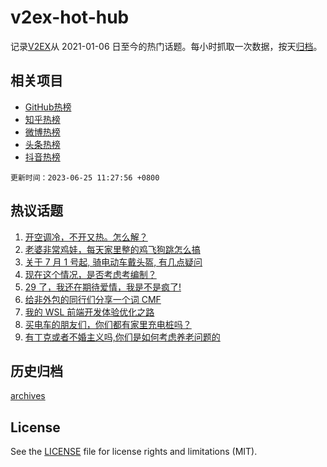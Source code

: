 # v2ex-hot-hub

 记录[V2EX](https://www.v2ex.com/)从 2021-01-06 日至今的热门话题。每小时抓取一次数据，按天[归档](archives)。
 
 ## 相关项目

- [GitHub热榜](https://github.com/it985/github-hot-hub)
- [知乎热榜](https://github.com/it985/zhihu-hot-hub)
- [微博热榜](https://github.com/it985/weibo-hot-hub)
- [头条热榜](https://github.com/it985/toutiao-hot-hub)
- [抖音热榜](https://github.com/it985/douyin-hot-hub)


 `更新时间：2023-06-25 11:27:56 +0800`

## 热议话题

1. [开空调冷，不开又热。怎么解？](https://www.v2ex.com/t/951231)
1. [老婆非常鸡娃，每天家里整的鸡飞狗跳怎么搞](https://www.v2ex.com/t/951211)
1. [关于 7 月 1 号起, 骑电动车戴头盔, 有几点疑问](https://www.v2ex.com/t/951326)
1. [现在这个情况，是否考虑考编制？](https://www.v2ex.com/t/951172)
1. [29 了，我还在期待爱情，我是不是疯了!](https://www.v2ex.com/t/951323)
1. [给非外包的同行们分享一个词 CMF](https://www.v2ex.com/t/951178)
1. [我的 WSL 前端开发体验优化之路](https://www.v2ex.com/t/951174)
1. [买电车的朋友们，你们都有家里充电桩吗？](https://www.v2ex.com/t/951317)
1. [有丁克或者不婚主义吗,你们是如何考虑养老问题的](https://www.v2ex.com/t/951355)

## 历史归档

[archives](archives)

## License

See the [LICENSE](LICENSE) file for license rights and limitations (MIT).
